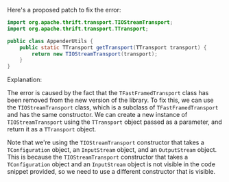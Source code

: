 Here's a proposed patch to fix the error:
```java
import org.apache.thrift.transport.TIOStreamTransport;
import org.apache.thrift.transport.TTransport;

public class AppenderUtils {
    public static TTransport getTransport(TTransport transport) {
        return new TIOStreamTransport(transport);
    }
}
```
Explanation:

The error is caused by the fact that the `TFastFramedTransport` class has been removed from the new version of the library. To fix this, we can use the `TIOStreamTransport` class, which is a subclass of `TFastFramedTransport` and has the same constructor. We can create a new instance of `TIOStreamTransport` using the `TTransport` object passed as a parameter, and return it as a `TTransport` object.

Note that we're using the `TIOStreamTransport` constructor that takes a `TConfiguration` object, an `InputStream` object, and an `OutputStream` object. This is because the `TIOStreamTransport` constructor that takes a `TConfiguration` object and an `InputStream` object is not visible in the code snippet provided, so we need to use a different constructor that is visible.